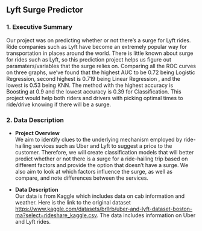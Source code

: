 ## Lyft Surge Predictor

### 1. Executive Summary

Our project was on predicting whether or not there’s a surge for Lyft rides. Ride companies such as Lyft have become an extremely popular way for transportation in places around the world. There is little known about surge for rides such as Lyft, so this prediction project helps us figure out paramaters/variables that the surge relies on. Comparing all the ROC curves on three graphs, we’ve found that the highest AUC to be 0.72 being Logistic Regression, second highest is 0.719 being Linear Regression , and the lowest is 0.53 being KNN. The method with the highest accuracy is Boosting at 0.9 and the lowest accuracy is 0.39 for Classification. This project would help both riders and drivers with picking optimal times to ride/drive knowing if there will be a surge.

### 2. Data Description

-	**Project Overview** <br>
We aim to identify clues to the underlying mechanism employed by ride-hailing services such as Uber and Lyft to suggest a price to the customer. Therefore, we will create classification models that will better predict whether or not there is a surge for a ride-hailing trip based on different factors and provide the option that doesn’t have a surge. We also aim to look at which factors influence the surge, as well as compare, and note differences between the services.

-	**Data Description** <br>
Our data is from Kaggle which includes data on cab information and weather. Here is the link to the original dataset https://www.kaggle.com/datasets/brllrb/uber-and-lyft-dataset-boston-ma?select=rideshare_kaggle.csv. 
The data includes information on Uber and Lyft rides.
